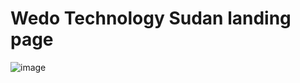 # Wedo Technology Sudan landing page


![image](https://github.com/user-attachments/assets/ee166ff3-6f6b-406d-bd2c-534791b07e6a)

